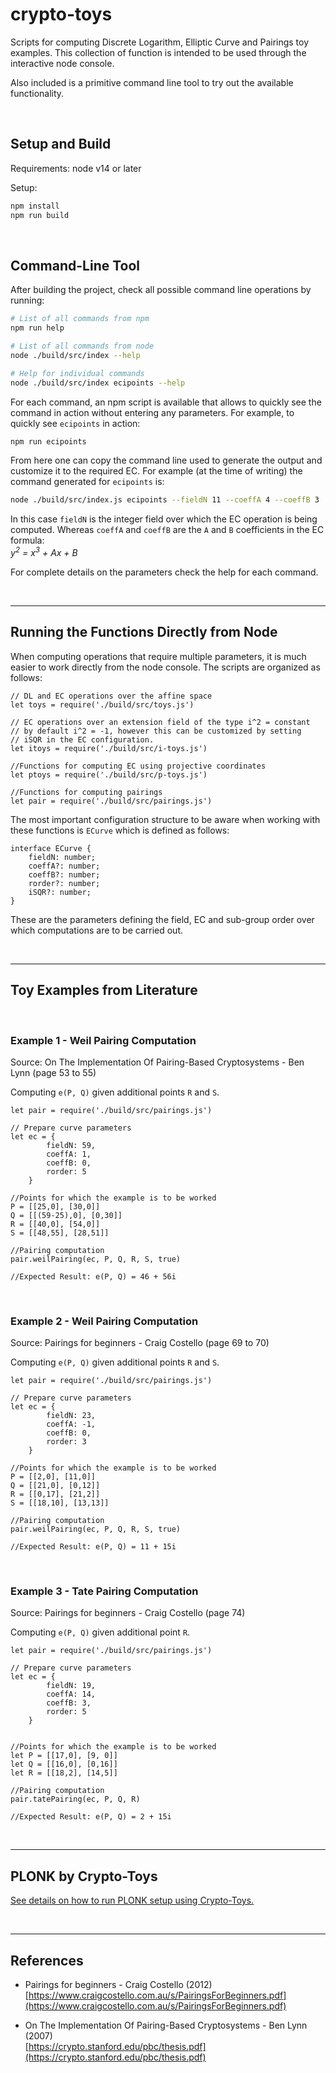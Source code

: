 # crypto-toys
Scripts for computing Discrete Logarithm, Elliptic Curve and Pairings toy examples. This collection of function is intended to be used through the interactive node console. 

Also included is a primitive command line tool to try out the available functionality.

<BR />

## Setup and Build

Requirements: node v14 or later

Setup:
```BASH
npm install
npm run build
```

<BR />


## Command-Line Tool


After building the project, check all possible command line operations by running:
```BASH
# List of all commands from npm
npm run help

# List of all commands from node
node ./build/src/index --help

# Help for individual commands
node ./build/src/index ecipoints --help
```
For each command, an npm script is available that allows to quickly see the command in action without entering any parameters. For example, to quickly see ``ecipoints`` in action:
```BASH
npm run ecipoints
```

From here one can copy the command line used to generate the output and customize it to the required EC. For example (at the time of writing) the command generated for ``ecipoints`` is:
```BASH
node ./build/src/index.js ecipoints --fieldN 11 --coeffA 4 --coeffB 3
```

In this case ``fieldN`` is the integer field over which the EC operation is being computed. Whereas ``coeffA`` and ``coeffB`` are the ``A`` and ``B`` coefficients in the EC formula: <BR />
_y<sup>2</sup> = x<sup>3</sup> + Ax + B_

For complete details on the parameters check the help for each command.


<BR />

---

## Running the Functions Directly from Node

When computing operations that require multiple parameters, it is much easier to work directly from the node console. The scripts are organized as follows:

```JS
// DL and EC operations over the affine space
let toys = require('./build/src/toys.js')

// EC operations over an extension field of the type i^2 = constant
// by default i^2 = -1, however this can be customized by setting 
// iSQR in the EC configuration.
let itoys = require('./build/src/i-toys.js')

//Functions for computing EC using projective coordinates
let ptoys = require('./build/src/p-toys.js')

//Functions for computing pairings
let pair = require('./build/src/pairings.js')
```

The most important configuration structure to be aware when working with these functions is ``ECurve`` which is defined as follows:

```TS
interface ECurve {
    fieldN: number;
    coeffA?: number;
    coeffB?: number;
    rorder?: number;
    iSQR?: number;
}
```

These are the parameters defining the field, EC and sub-group order over which computations are to be carried out.


<BR />

---

## Toy Examples from Literature

<BR />

### Example 1 - Weil Pairing Computation
Source: On The Implementation Of Pairing-Based Cryptosystems - Ben Lynn (page 53 to 55)

Computing ``e(P, Q)`` given additional points ``R`` and ``S``.

```JS
let pair = require('./build/src/pairings.js')

// Prepare curve parameters
let ec = {
        fieldN: 59,
        coeffA: 1,
        coeffB: 0,
        rorder: 5
    }

//Points for which the example is to be worked
P = [[25,0], [30,0]]
Q = [[(59-25),0], [0,30]]
R = [[40,0], [54,0]]
S = [[48,55], [28,51]]

//Pairing computation
pair.weilPairing(ec, P, Q, R, S, true)

//Expected Result: e(P, Q) = 46 + 56i
```


<BR />

### Example 2 - Weil Pairing Computation
Source: Pairings for beginners - Craig Costello (page 69 to 70)

Computing ``e(P, Q)`` given additional points ``R`` and ``S``.

```JS
let pair = require('./build/src/pairings.js')

// Prepare curve parameters
let ec = {
        fieldN: 23,
        coeffA: -1,
        coeffB: 0,
        rorder: 3
    }

//Points for which the example is to be worked
P = [[2,0], [11,0]]
Q = [[21,0], [0,12]]
R = [[0,17], [21,2]]
S = [[18,10], [13,13]]

//Pairing computation
pair.weilPairing(ec, P, Q, R, S, true)

//Expected Result: e(P, Q) = 11 + 15i
```


<BR />

### Example 3 - Tate Pairing Computation
Source: Pairings for beginners - Craig Costello (page 74)

Computing ``e(P, Q)`` given additional point ``R``.

```JS
let pair = require('./build/src/pairings.js')

// Prepare curve parameters
let ec = {
        fieldN: 19, 
        coeffA: 14, 
        coeffB: 3, 
        rorder: 5
    }


//Points for which the example is to be worked
let P = [[17,0], [9, 0]]
let Q = [[16,0], [0,16]]
let R = [[18,2], [14,5]]

//Pairing computation
pair.tatePairing(ec, P, Q, R)

//Expected Result: e(P, Q) = 2 + 15i
```

<BR />

---

## PLONK by Crypto-Toys

[See details on how to run PLONK setup using Crypto-Toys.](./docs/plonk_by_crypto-toys.md)

<BR />

---

## References

* Pairings for beginners - Craig Costello (2012) <BR />
[https://www.craigcostello.com.au/s/PairingsForBeginners.pdf](https://www.craigcostello.com.au/s/PairingsForBeginners.pdf)


* On The Implementation Of Pairing-Based Cryptosystems - Ben Lynn (2007)<BR />
[https://crypto.stanford.edu/pbc/thesis.pdf](https://crypto.stanford.edu/pbc/thesis.pdf)